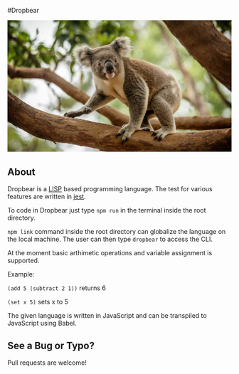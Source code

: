 #Dropbear 

![image](examples/image.jpg)
## About

Dropbear is a [LISP](https://en.wikipedia.org/wiki/Lisp_(programming_language)) based programming language. The test for various features are written in  [jest](https://jestjs.io/docs/en/getting-started).

To code in Dropbear just type
`npm run` in the terminal inside the root directory.

`npm link` command inside the root directory can globalize the language on the local machine. The user can then type `dropbear` to access the CLI.

At the moment basic arthimetic operations and variable assignment is supported.

Example:

`(add 5 (subtract 2 1))` returns 6

`(set x 5)` sets x to 5

The given language is written in JavaScript and can be transpiled to JavaScript using Babel. 
## See a Bug or Typo?

Pull requests are welcome!
